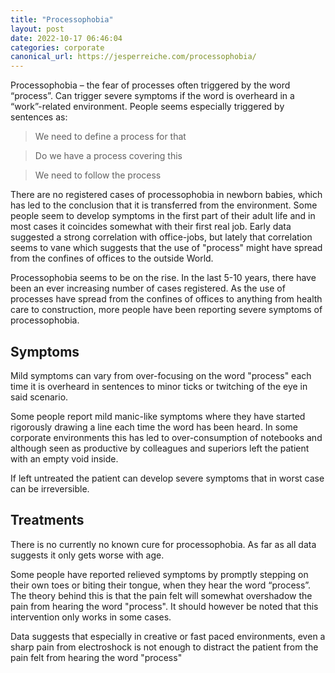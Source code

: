 ```yaml
---
title: "Processophobia"
layout: post
date: 2022-10-17 06:46:04
categories: corporate
canonical_url: https://jesperreiche.com/processophobia/
---
```


Processophobia – the fear of processes often triggered by the word “process”. Can trigger severe symptoms if the word is overheard in a “work”-related environment. People seems especially triggered by sentences as:

> We need to define a process for that

> Do we have a process covering this

> We need to follow the process

There are no registered cases of processophobia in newborn babies, which has led to the conclusion that it is transferred from the environment. Some people seem to develop symptoms in the first part of their adult life and in most cases it coincides somewhat with their first real job. Early data suggested a strong correlation with office-jobs, but lately that correlation seems to vane which suggests that the use of "process" might have spread from the confines of offices to the outside World.

Processophobia seems to be on the rise. In the last 5-10 years, there have been an ever increasing number of cases registered. As the use of processes have spread from the confines of offices to anything from health care to construction, more people have been reporting severe symptoms of processophobia.

## Symptoms

Mild symptoms can vary from over-focusing on the word "process" each time it is overheard in sentences to minor ticks or twitching of the eye in said scenario. 

Some people report mild manic-like symptoms where they have started rigorously drawing a line each time the word has been heard. In some corporate environments this has led to over-consumption of notebooks and although seen as productive by colleagues and superiors left the patient with an empty void inside.

If left untreated the patient can develop severe symptoms that in worst case can be irreversible. 

## Treatments

There is no currently no known cure for processophobia. As far as all data suggests it only gets worse with age.

Some people have reported relieved symptoms by promptly stepping on their own toes or biting their tongue, when they hear the word “process”. The theory behind this is that the pain felt will somewhat overshadow the pain from hearing the word "process". It should however be noted that this intervention only works in some cases. 

Data suggests that especially in creative or fast paced environments, even a sharp pain from electroshock is not enough to distract the patient from the pain felt from hearing the word "process" 